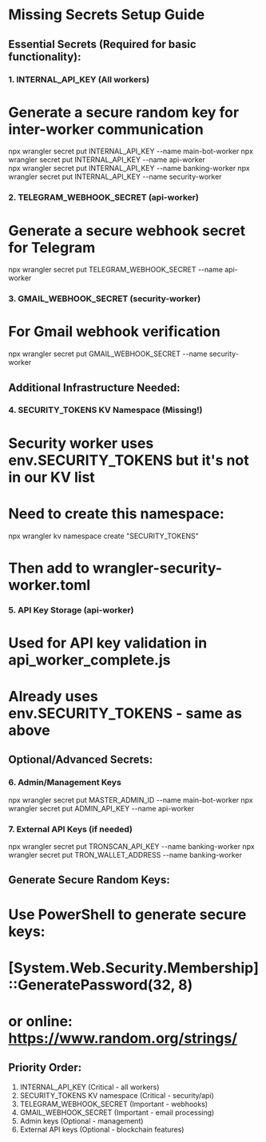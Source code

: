 # Missing Secrets Setup Guide

## Essential Secrets (Required for basic functionality):

### 1. INTERNAL_API_KEY (All workers)
# Generate a secure random key for inter-worker communication
npx wrangler secret put INTERNAL_API_KEY --name main-bot-worker
npx wrangler secret put INTERNAL_API_KEY --name api-worker  
npx wrangler secret put INTERNAL_API_KEY --name banking-worker
npx wrangler secret put INTERNAL_API_KEY --name security-worker

### 2. TELEGRAM_WEBHOOK_SECRET (api-worker)
# Generate a secure webhook secret for Telegram
npx wrangler secret put TELEGRAM_WEBHOOK_SECRET --name api-worker

### 3. GMAIL_WEBHOOK_SECRET (security-worker)
# For Gmail webhook verification
npx wrangler secret put GMAIL_WEBHOOK_SECRET --name security-worker

## Additional Infrastructure Needed:

### 4. SECURITY_TOKENS KV Namespace (Missing!)
# Security worker uses env.SECURITY_TOKENS but it's not in our KV list
# Need to create this namespace:
npx wrangler kv namespace create "SECURITY_TOKENS"
# Then add to wrangler-security-worker.toml

### 5. API Key Storage (api-worker)
# Used for API key validation in api_worker_complete.js
# Already uses env.SECURITY_TOKENS - same as above

## Optional/Advanced Secrets:

### 6. Admin/Management Keys
npx wrangler secret put MASTER_ADMIN_ID --name main-bot-worker
npx wrangler secret put ADMIN_API_KEY --name api-worker

### 7. External API Keys (if needed)
npx wrangler secret put TRONSCAN_API_KEY --name banking-worker
npx wrangler secret put TRON_WALLET_ADDRESS --name banking-worker

## Generate Secure Random Keys:
# Use PowerShell to generate secure keys:
# [System.Web.Security.Membership]::GeneratePassword(32, 8)
# or online: https://www.random.org/strings/

## Priority Order:
1. INTERNAL_API_KEY (Critical - all workers)
2. SECURITY_TOKENS KV namespace (Critical - security/api)  
3. TELEGRAM_WEBHOOK_SECRET (Important - webhooks)
4. GMAIL_WEBHOOK_SECRET (Important - email processing)
5. Admin keys (Optional - management)
6. External API keys (Optional - blockchain features)
